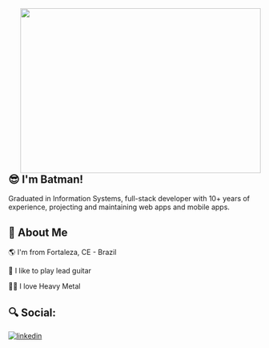 <img align="right" width="480" height="329" src="https://media.giphy.com/media/B4jfJqiIxvU08/giphy.gif">


## :sunglasses:  I'm Batman!

Graduated in Information Systems, full-stack developer with 10+ years of experience, projecting and maintaining web apps and mobile apps.

## :rocket: About Me

:earth_americas: I'm from Fortaleza, CE - Brazil

:guitar: I like to play lead guitar

🤘🏽 I love Heavy Metal

## :mag: Social:

[![linkedin](https://img.shields.io/badge/linkedin-0A66C2?style=for-the-badge&logo=linkedin&logoColor=white)](https://www.linkedin.com/in/stanycruz/)
